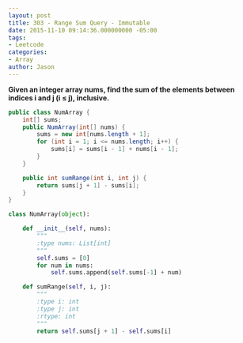 ```yaml
---
layout: post
title: 303 - Range Sum Query - Immutable
date: 2015-11-10 09:14:36.000000000 -05:00
tags:
- Leetcode
categories:
- Array
author: Jason
---
```

**Given an integer array nums, find the sum of the elements between indices i and j (i ≤ j), inclusive.**


``` java
public class NumArray {
    int[] sums;
    public NumArray(int[] nums) {
        sums = new int[nums.length + 1];
        for (int i = 1; i <= nums.length; i++) {
            sums[i] = sums[i - 1] + nums[i - 1];
        }
    }

    public int sumRange(int i, int j) {
        return sums[j + 1] - sums[i];
    }
}
```

``` python
class NumArray(object):

    def __init__(self, nums):
        """
        :type nums: List[int]
        """
        self.sums = [0]
        for num in nums:
            self.sums.append(self.sums[-1] + num)

    def sumRange(self, i, j):
        """
        :type i: int
        :type j: int
        :rtype: int
        """
        return self.sums[j + 1] - self.sums[i]
```
